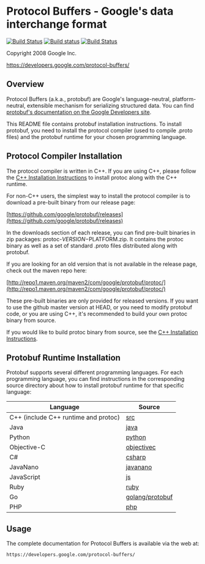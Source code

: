 Protocol Buffers - Google's data interchange format
===================================================

[![Build Status](https://travis-ci.org/google/protobuf.svg?branch=master)](https://travis-ci.org/google/protobuf) [![Build status](https://ci.appveyor.com/api/projects/status/73ctee6ua4w2ruin?svg=true)](https://ci.appveyor.com/project/protobuf/protobuf) [![Build Status](https://grpc-testing.appspot.com/buildStatus/icon?job=protobuf_branch)](https://grpc-testing.appspot.com/job/protobuf_branch)

Copyright 2008 Google Inc.

https://developers.google.com/protocol-buffers/

Overview
--------

Protocol Buffers (a.k.a., protobuf) are Google's language-neutral,
platform-neutral, extensible mechanism for serializing structured data. You
can find [protobuf's documentation on the Google Developers site](https://developers.google.com/protocol-buffers/).

This README file contains protobuf installation instructions. To install
protobuf, you need to install the protocol compiler (used to compile .proto
files) and the protobuf runtime for your chosen programming language.

Protocol Compiler Installation
------------------------------

The protocol compiler is written in C++. If you are using C++, please follow
the [C++ Installation Instructions](src/README.md) to install protoc along
with the C++ runtime.

For non-C++ users, the simplest way to install the protocol compiler is to
download a pre-built binary from our release page:

  [https://github.com/google/protobuf/releases](https://github.com/google/protobuf/releases)

In the downloads section of each release, you can find pre-built binaries in
zip packages: protoc-$VERSION-$PLATFORM.zip. It contains the protoc binary
as well as a set of standard .proto files distributed along with protobuf.

If you are looking for an old version that is not available in the release
page, check out the maven repo here:

  [http://repo1.maven.org/maven2/com/google/protobuf/protoc/](http://repo1.maven.org/maven2/com/google/protobuf/protoc/)

These pre-built binaries are only provided for released versions. If you want
to use the github master version at HEAD, or you need to modify protobuf code,
or you are using C++, it's recommended to build your own protoc binary from
source.

If you would like to build protoc binary from source, see the [C++ Installation
Instructions](src/README.md).

Protobuf Runtime Installation
-----------------------------

Protobuf supports several different programming languages. For each programming
language, you can find instructions in the corresponding source directory about
how to install protobuf runtime for that specific language:

| Language                             | Source                                                |
|--------------------------------------|-------------------------------------------------------|
| C++ (include C++ runtime and protoc) | [src](src)                                            |
| Java                                 | [java](java)                                          |
| Python                               | [python](python)                                      |
| Objective-C                          | [objectivec](objectivec)                              |
| C#                                   | [csharp](csharp)                                      |
| JavaNano                             | [javanano](javanano)                                  |
| JavaScript                           | [js](js)                                              |
| Ruby                                 | [ruby](ruby)                                          |
| Go                                   | [golang/protobuf](https://github.com/golang/protobuf) |
| PHP                                  | [php](php)                                            |


Usage
-----

The complete documentation for Protocol Buffers is available via the
web at:

    https://developers.google.com/protocol-buffers/
